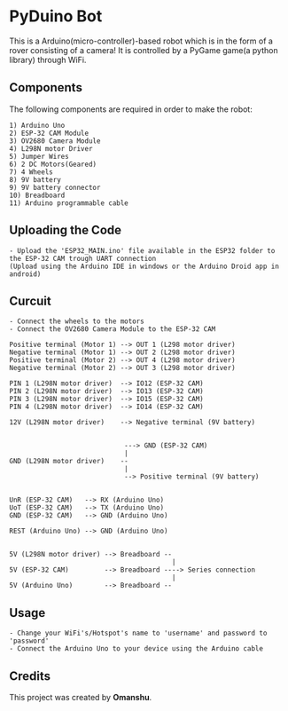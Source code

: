 # PyDuino Bot
This is a Arduino(micro-controller)-based robot which is in the form of a rover consisting of a camera! It is controlled by a PyGame game(a python library) through WiFi.

## Components
The following components are required in order to make the robot:
```
1) Arduino Uno
2) ESP-32 CAM Module
3) OV2680 Camera Module
4) L298N motor Driver
5) Jumper Wires
6) 2 DC Motors(Geared)
7) 4 Wheels
8) 9V battery
9) 9V battery connector
10) Breadboard
11) Arduino programmable cable
```
## Uploading the Code
```
- Upload the 'ESP32_MAIN.ino' file available in the ESP32 folder to the ESP-32 CAM trough UART connection
(Upload using the Arduino IDE in windows or the Arduino Droid app in android)
```
## Curcuit
```
- Connect the wheels to the motors
- Connect the OV2680 Camera Module to the ESP-32 CAM
```
```
Positive terminal (Motor 1) --> OUT 1 (L298 motor driver)
Negative terminal (Motor 1) --> OUT 2 (L298 motor driver)
Positive terminal (Motor 2) --> OUT 4 (L298 motor driver)
Negative terminal (Motor 2) --> OUT 3 (L298 motor driver)

PIN 1 (L298N motor driver)  --> IO12 (ESP-32 CAM)
PIN 2 (L298N motor driver)  --> IO13 (ESP-32 CAM)
PIN 3 (L298N motor driver)  --> IO15 (ESP-32 CAM)
PIN 4 (L298N motor driver)  --> IO14 (ESP-32 CAM)

12V (L298N motor driver)    --> Negative terminal (9V battery)


                             ---> GND (ESP-32 CAM)
                             |
GND (L298N motor driver)    --
                             |
                             --> Positive terminal (9V battery)


UnR (ESP-32 CAM)   --> RX (Arduino Uno)
UoT (ESP-32 CAM)   --> TX (Arduino Uno)
GND (ESP-32 CAM)   --> GND (Arduino Uno)

REST (Arduino Uno) --> GND (Arduino Uno)


5V (L298N motor driver) --> Breadboard --
                                         |
5V (ESP-32 CAM)         --> Breadboard ----> Series connection
                                         |
5V (Arduino Uno)        --> Breadboard --
```
## Usage
```
- Change your WiFi's/Hotspot's name to 'username' and password to 'password'
- Connect the Arduino Uno to your device using the Arduino cable
```
## Credits
This project was created by **Omanshu**.
